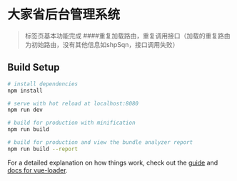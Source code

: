 # 大家省后台管理系统

> 标签页基本功能完成
####重复加载路由，重复调用接口（加载的重复路由为初始路由，没有其他信息如shpSqn，接口调用失败）

## Build Setup

``` bash
# install dependencies
npm install

# serve with hot reload at localhost:8080
npm run dev

# build for production with minification
npm run build

# build for production and view the bundle analyzer report
npm run build --report
```

For a detailed explanation on how things work, check out the [guide](http://vuejs-templates.github.io/webpack/) and [docs for vue-loader](http://vuejs.github.io/vue-loader).
